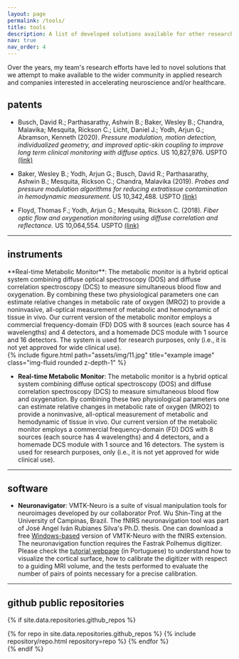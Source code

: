 ```yaml
---
layout: page
permalink: /tools/
title: tools
description: A list of developed solutions available for other researchers. #Edit the `_data/repositories.yml` and change the `github_users` and `github_repos` lists to include your own GitHub profile and repositories.
nav: true
nav_order: 4
---
```


Over the years, my team's research efforts have led to novel solutions that we attempt to make available to the wider community in applied research and companies interested in accelerating neuroscience and/or healthcare. 


## patents

* Busch, David R.; Parthasarathy, Ashwin B.; Baker, Wesley B.; Chandra, Malavika; Mesquita, Rickson C.; Licht, Daniel J.; Yodh, Arjun G.; Abramson, Kenneth (2020). *Pressure modulation, motion detection, individualized geometry, and improved optic-skin coupling to improve long term clinical monitoring with diffuse optics.* US 10,827,976. USPTO [(link)](https://patents.google.com/patent/US10827976B2/en)

* Baker, Wesley B.; Yodh, Arjun G.; Busch, David R.; Parthasarathy, Ashwin B.; Mesquita, Rickson C.; Chandra, Malavika (2019). *Probes and pressure modulation algorithms for reducing extratissue contamination in hemodynamic measurement.* US 10,342,488. USPTO [(link)](https://patents.google.com/patent/US10342488B2/en)

* Floyd, Thomas F.; Yodh, Arjun G.; Mesquita, Rickson C. (2018). *Fiber optic flow and oxygenation monitoring using diffuse correlation and reflectance.* US 10,064,554. USPTO [(link)](https://patents.google.com/patent/WO2013090658A1/en)

---

## instruments

<div class="row justify-content-sm-center">
    <div class="col-sm-8 mt-3 mt-md-0">
        **Real-time Metabolic Monitor**: The metabolic monitor is a hybrid optical system combining diffuse optical spectroscopy (DOS) and diffuse correlation spectroscopy (DCS) to measure simultaneous blood flow and oxygenation. By combining these two physiological parameters one can estimate relative changes in metabolic rate of oxygen (MRO2) to provide a noninvasive, all-optical measurement of metabolic and hemodynamic of tissue in vivo. Our current version of the metabolic monitor employs a commercial frequency-domain (FD) DOS with 8 sources (each source has 4 wavelengths) and 4 detectors, and a homemade DCS module with 1 source and 16 detectors. The system is used for research purposes, only (i.e., it is not yet approved for wide clinical use).
    </div>
    <div class="col-sm-4 mt-3 mt-md-0">
        {% include figure.html path="assets/img/11.jpg" title="example image" class="img-fluid rounded z-depth-1" %}
    </div>
</div>



* **Real-time Metabolic Monitor**: The metabolic monitor is a hybrid optical system combining diffuse optical spectroscopy (DOS) and diffuse correlation spectroscopy (DCS) to measure simultaneous blood flow and oxygenation. By combining these two physiological parameters one can estimate relative changes in metabolic rate of oxygen (MRO2) to provide a noninvasive, all-optical measurement of metabolic and hemodynamic of tissue in vivo. Our current version of the metabolic monitor employs a commercial frequency-domain (FD) DOS with 8 sources (each source has 4 wavelengths) and 4 detectors, and a homemade DCS module with 1 source and 16 detectors. The system is used for research purposes, only (i.e., it is not yet approved for wide clinical use).

---

## software

* **Neuronavigator**: VMTK-Neuro is a suite of visual manipulation tools for neuroimages developed by our collaborator Prof. Wu Shin-Ting at the University of Campinas, Brazil. The fNIRS neuronavigation tool was part of José Angel Iván Rubianes Silva's Ph.D. thesis. One can download a free [Windows-based](http://www.dca.fee.unicamp.br/projects/mtk/rubianesD/files/VMTK-NIRS_Neuronavegation_ICP.zip) version of VMTK-Neuro with the fNIRS extension. The neuronavigation function requires the Fastrak Polhemus digitizer. Please check the [tutorial webpage](https://www.dca.fee.unicamp.br/projects/mtk/rubianesD/videos.html) (in Portuguese) to understand how to visualize the cortical surface, how to calibrate the digitizer with respect to a guiding MRI volume, and the tests performed to evaluate the number of pairs of points necessary for a precise calibration.

---

<!-- ## GitHub users

{% if site.data.repositories.github_users %}
<div class="repositories d-flex flex-wrap flex-md-row flex-column justify-content-between align-items-center">
  {% for user in site.data.repositories.github_users %}
    {% include repository/repo_user.html username=user %}
  {% endfor %}
</div>

---

{% if site.repo_trophies.enabled %}
{% for user in site.data.repositories.github_users %}
  {% if site.data.repositories.github_users.size > 1 %}
  <h4>{{ user }}</h4>
  {% endif %}
  <div class="repositories d-flex flex-wrap flex-md-row flex-column justify-content-between align-items-center">
  {% include repository/repo_trophies.html username=user %}
  </div>

  ---

{% endfor %}
{% endif %}
{% endif %} -->

## github public repositories

{% if site.data.repositories.github_repos %}
<div class="repositories d-flex flex-wrap flex-md-row flex-column justify-content-between align-items-center">
  {% for repo in site.data.repositories.github_repos %}
    {% include repository/repo.html repository=repo %}
  {% endfor %}
</div>
{% endif %} 
